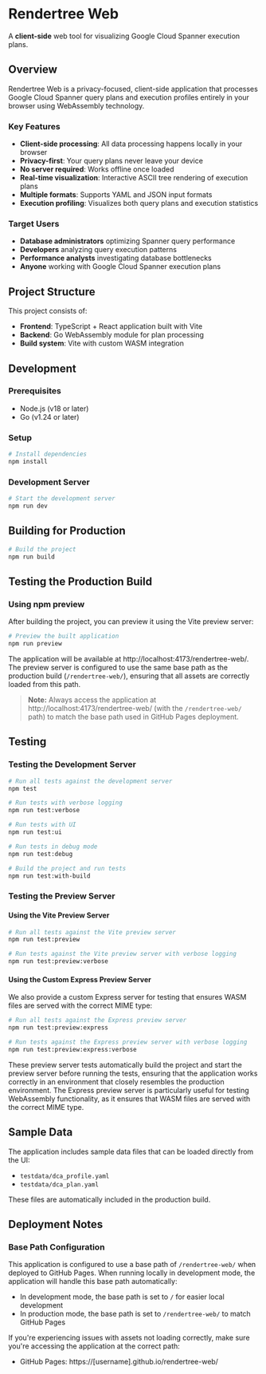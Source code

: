 # Rendertree Web

A **client-side** web tool for visualizing Google Cloud Spanner execution plans.

## Overview

Rendertree Web is a privacy-focused, client-side application that processes Google Cloud Spanner query plans and execution profiles entirely in your browser using WebAssembly technology.

### Key Features

- **Client-side processing**: All data processing happens locally in your browser
- **Privacy-first**: Your query plans never leave your device
- **No server required**: Works offline once loaded
- **Real-time visualization**: Interactive ASCII tree rendering of execution plans
- **Multiple formats**: Supports YAML and JSON input formats
- **Execution profiling**: Visualizes both query plans and execution statistics

### Target Users

- **Database administrators** optimizing Spanner query performance
- **Developers** analyzing query execution patterns
- **Performance analysts** investigating database bottlenecks
- **Anyone** working with Google Cloud Spanner execution plans

## Project Structure

This project consists of:
* **Frontend**: TypeScript + React application built with Vite
* **Backend**: Go WebAssembly module for plan processing
* **Build system**: Vite with custom WASM integration

## Development

### Prerequisites

- Node.js (v18 or later)
- Go (v1.24 or later)

### Setup

```bash
# Install dependencies
npm install
```

### Development Server

```bash
# Start the development server
npm run dev
```

## Building for Production

```bash
# Build the project
npm run build
```

## Testing the Production Build

### Using npm preview

After building the project, you can preview it using the Vite preview server:

```bash
# Preview the built application
npm run preview
```

The application will be available at http://localhost:4173/rendertree-web/. The preview server is configured to use the same base path as the production build (`/rendertree-web/`), ensuring that all assets are correctly loaded from this path.

> **Note:** Always access the application at http://localhost:4173/rendertree-web/ (with the `/rendertree-web/` path) to match the base path used in GitHub Pages deployment.

## Testing

### Testing the Development Server

```bash
# Run all tests against the development server
npm test

# Run tests with verbose logging
npm run test:verbose

# Run tests with UI
npm run test:ui

# Run tests in debug mode
npm run test:debug

# Build the project and run tests
npm run test:with-build
```

### Testing the Preview Server

#### Using the Vite Preview Server

```bash
# Run all tests against the Vite preview server
npm run test:preview

# Run tests against the Vite preview server with verbose logging
npm run test:preview:verbose
```

#### Using the Custom Express Preview Server

We also provide a custom Express server for testing that ensures WASM files are served with the correct MIME type:

```bash
# Run all tests against the Express preview server
npm run test:preview:express

# Run tests against the Express preview server with verbose logging
npm run test:preview:express:verbose
```

These preview server tests automatically build the project and start the preview server before running the tests, ensuring that the application works correctly in an environment that closely resembles the production environment. The Express preview server is particularly useful for testing WebAssembly functionality, as it ensures that WASM files are served with the correct MIME type.

## Sample Data

The application includes sample data files that can be loaded directly from the UI:
- `testdata/dca_profile.yaml`
- `testdata/dca_plan.yaml`

These files are automatically included in the production build.

## Deployment Notes

### Base Path Configuration

This application is configured to use a base path of `/rendertree-web/` when deployed to GitHub Pages. When running locally in development mode, the application will handle this base path automatically:

- In development mode, the base path is set to `/` for easier local development
- In production mode, the base path is set to `/rendertree-web/` to match GitHub Pages

If you're experiencing issues with assets not loading correctly, make sure you're accessing the application at the correct path:
- GitHub Pages: https://[username].github.io/rendertree-web/

